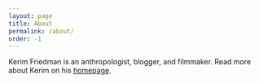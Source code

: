 ```yaml
---
layout: page
title: About
permalink: /about/
order: -1
---
```

Kerim Friedman is an anthropologist, blogger, and filmmaker. Read more about Kerim on his [homepage](https://kerim.oxus.net).